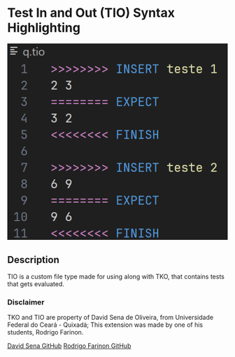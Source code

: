 # Test In and Out (TIO) Syntax Highlighting

![image](./example.png)

## Description

TIO is a custom file type made for using along with TKO, that contains tests that gets evaluated.

### Disclaimer

TKO and TIO are property of David Sena de Oliveira, from Universidade Federal do Ceará - Quixadá;
This extension was made by one of his students, Rodrigo Farinon.

[David Sena GitHub](github.com/senapk)
[Rodrigo Farinon GitHub](github.com/rodriggrr)

